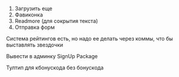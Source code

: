 1. Загрузить еще
2. Фавиконка
3. Readmore (для сокрытия текста)
4. Отправка форм

Система рейтингов есть, но надо ее делать через коммы, что бы выставлять звездочки

Вывести в админку SignUp Package

Тултип для кбонускода без бонускода
